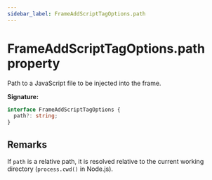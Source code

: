 ```yaml
---
sidebar_label: FrameAddScriptTagOptions.path
---
```


# FrameAddScriptTagOptions.path property

Path to a JavaScript file to be injected into the frame.

**Signature:**

```typescript
interface FrameAddScriptTagOptions {
  path?: string;
}
```

## Remarks

If `path` is a relative path, it is resolved relative to the current working
directory (`process.cwd()` in Node.js).
